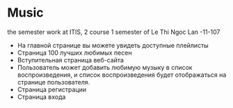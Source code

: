 # Music
 the semester work at ITIS, 2 course 1 semester of Le Thi Ngoc Lan -11-107

-	На главной странице вы можете увидеть доступные плейлисты
- Страница 100 лучших любимых песен
- Вступительная страница веб-сайта
-	Пользователь может добавить любимую музыку в список воспроизведения, и список воспроизведения будет отображаться на странице пользователя.
-	Страница регистрации
-	Страница входа
